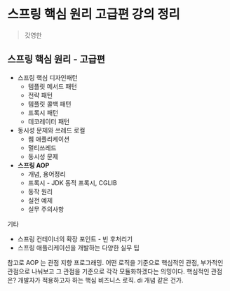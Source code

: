 <h1>스프링 핵심 원리 고급편 강의 정리</h1>

> 갓영한

## 스프링 핵심 원리 - 고급편
* 스프링 핵심 디자인패턴
  + 템플릿 메서드 패턴
  + 전략 패턴
  + 템플릿 콜백 패턴
  + 프록시 패턴
  + 데코레이터 패턴
* 동시성 문제와 쓰레드 로컬
  + 웹 애플리케이션
  + 멀티쓰레드
  + 동시성 문제
* **스프링 AOP**
  + 개념, 용어정리
  + 프록시 - JDK 동적 프록시, CGLIB
  + 동작 원리
  + 실전 예제
  + 실무 주의사항

기타
* 스프링 컨테이너의 확장 포인트 - 빈 후처리기
* 스프링 애플리케이션을 개발하는 다양한 실무 팁

참고로 AOP 는 관점 지향 프로그래밍.
어떤 로직을 기준으로 핵심적인 관점, 부가적인 관점으로 나눠보고 그 관점을 기준으로 각각 모듈화하겠다는 의밍이다.
핵심적인 관점은? 개발자가 적용하고자 하는 핵심 비즈니스 로직.
di 개념 같은 건가.
